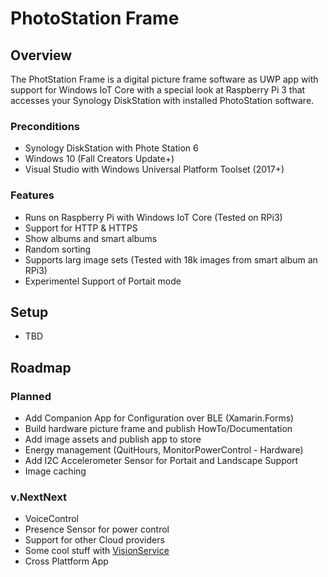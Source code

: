 # PhotoStation Frame

## Overview

The PhotStation Frame is a digital picture frame software as UWP app with support for Windows IoT Core with a special look at Raspberry Pi 3 that accesses your Synology DiskStation with installed PhotoStation software. 

### Preconditions 
- Synology DiskStation with Phote Station 6
- Windows 10 (Fall Creators Update+)
- Visual Studio with Windows Universal Platform Toolset (2017+)

### Features

- Runs on Raspberry Pi with Windows IoT Core (Tested on RPi3)
- Support for HTTP & HTTPS 
- Show albums and smart albums
- Random sorting 
- Supports larg image sets (Tested with 18k images from smart album an RPi3)
- Experimentel Support of Portait mode

## Setup

- TBD

## Roadmap

### Planned
- Add Companion App for Configuration over BLE (Xamarin.Forms)
- Build hardware picture frame and publish HowTo/Documentation 
- Add image assets and publish app to store
- Energy management (QuitHours, MonitorPowerControl - Hardware)
- Add I2C Accelerometer Sensor for Portait and Landscape Support 
- Image caching

### v.NextNext 

- VoiceControl
- Presence Sensor for power control 
- Support for other Cloud providers
- Some cool stuff with [VisionService](https://azure.microsoft.com/en-us/services/cognitive-services/directory/vision/)
- Cross Plattform App



